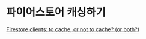# 파이어스토어 캐싱하기

[Firestore clients: to cache, or not to cache? (or both?)](https://medium.com/firebase-developers/firestore-clients-to-cache-or-not-to-cache-or-both-8f66a239c329)